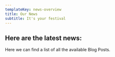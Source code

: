 ```yaml
---
templateKey: news-overview
title: Our News
subtitle: It's your festival
---
```

## Here are the latest news:

Here we can find a list of all the available Blog Posts.
